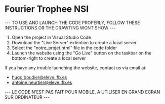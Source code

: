 # Fourier Trophee NSI

--- TO USE AND LAUNCH THE CODE PROPERLY, FOLLOW THESE INSTRUCTIONS OR THE DRAWTING WONT SHOW ---

1. Open the project in Visual Studio Code
2. Download the "Live Server" extention to create a local server
3. Select the "notre_projet.html" file in the code folder
4. Launch the website using the "Go Live" button on the taskbar on the bottom-right to create a local server

If you have any trouble launching the website, contact us via email at: 
- hugo.boudier@eleve.lfb.es
- antoine.heurtier@eleve.lfb.es

--- LE CODE N'EST PAS FAIT POUR MOBILE, A UTILISER EN GRAND ECRAN SUR ORDINATEUR ---
